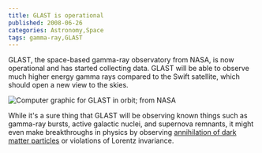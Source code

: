 ```yaml
---
title: GLAST is operational
published: 2008-06-26
categories: Astronomy,Space
tags: gamma-ray,GLAST
---
```


GLAST, the space-based gamma-ray observatory from NASA, is now operational and has started
collecting data.  GLAST will be able to observe much higher energy gamma rays compared to
the Swift satellite, which should open a new view to the skies.

![Computer graphic for GLAST in orbit; from [NASA](https://www.nasa.gov/mission_pages/GLAST/multimedia/beauty_stills.html)](http://www.nasa.gov/images/content/230239main_glast-hires_sm.jpg)

While it's a sure thing that GLAST will be observing known things such as gamma-ray bursts,
active galactic nuclei, and supernova remnants, it might even make breakthroughs in physics by observing
<a href="http://dorigo.wordpress.com/2008/05/23/simona-murgia-dark-matter-searches-with-glast/">annihilation of dark matter particles</a>
or violations of Lorentz invariance.
